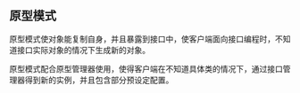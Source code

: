 ## 原型模式

原型模式使对象能复制自身，并且暴露到接口中，使客户端面向接口编程时，不知道接口实际对象的情况下生成新的对象。

原型模式配合原型管理器使用，使得客户端在不知道具体类的情况下，通过接口管理器得到新的实例，并且包含部分预设定配置。
